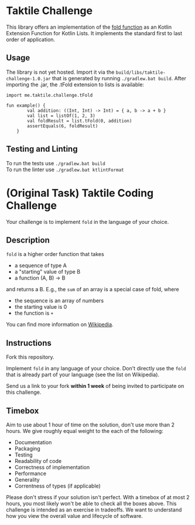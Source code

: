# Taktile Challenge

This library offers an implementation of the [fold function](https://en.wikipedia.org/wiki/Fold_(higher-order_function)) as an Kotlin Extension Function for Kotlin Lists. It implements the standard first to last order of application.

## Usage 

The library is not yet hosted. Import it via the ``` build/libs/taktile-challenge-1.0.jar ``` that is generated by running ``` ./gradlew.bat build ```.
After importing the .jar, the .tFold extension to lists is available: 
```
import me.taktile.challenge.tFold

fun example() {
        val addition: ((Int, Int) -> Int) = { a, b -> a + b }
        val list = listOf(1, 2, 3)
        val foldResult = list.tFold(0, addition)
        assertEquals(6, foldResult)
    }

```

## Testing and Linting
To run the tests use ``` ./gradlew.bat build ```   
To run the linter use ``` ./gradlew.bat ktlintFormat ```


# (Original Task) Taktile Coding Challenge

Your challenge is to implement `fold` in the language of your choice.

## Description

`fold` is a higher order function that takes
* a sequence of type A
* a "starting" value of type B
* a function (A, B) -> B

and returns a B. E.g., the `sum` of an array is a special case of fold, where
* the sequence is an array of numbers
* the starting value is 0
* the function is `+`


You can find more information on [Wikipedia](https://en.wikipedia.org/wiki/Fold_(higher-order_function)).

## Instructions

Fork this repository.

Implement `fold` in any language of your choice. Don't directly use the `fold` that is
already part of your language (see the list on Wikipedia).

Send us a link to your fork **within 1 week** of being invited to participate on this challenge.

## Timebox

Aim to use about 1 hour of time on the solution, don't use more than 2 hours. We give roughly
equal weight to the each of the following:

* Documentation
* Packaging
* Testing
* Readability of code
* Correctness of implementation
* Performance
* Generality
* Correntness of types (if applicable)

Please don't stress if your solution isn't perfect. With a timebox of at most 2 hours, 
you most likely won't be able to check all the boxes above. This challenge is intended as an 
exercise in tradeoffs. We want to understand how you view the overall value and lifecycle
of software.


